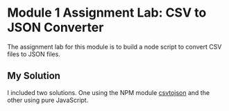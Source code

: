 # Module 1 Assignment Lab: CSV to JSON Converter

The assignment lab for this module is to build a node script to convert CSV files to JSON files.

## My Solution

I included two solutions. One using the NPM module [csvtojson](https://www.npmjs.com/package/csvtojson) and the other using pure JavaScript.

